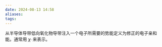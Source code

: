```yaml
---
date: 2024-08-13 14:58
aliases: 
tags: 
---
```

从半导体导带低向氧化物导带注入一个电子所需要的势能定义为修正的电子亲和能。通常用 $\chi_{'}$ 来表示。